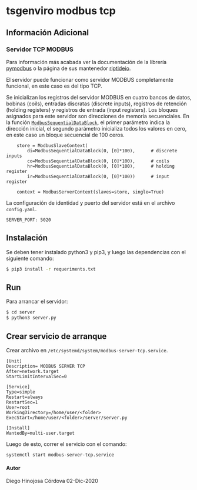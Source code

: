 # tsgenviro modbus tcp
## Información Adicional
### Servidor TCP MODBUS
Para información más acabada ver la documentación de la librería [pymodbus](https://pymodbus.readthedocs.io/en/latest/readme.html) o la página de sus mantenedor [riptideio](http://riptideio.github.io/pymodbus/).

El servidor puede funcionar como servidor MODBUS completamente funcional, en este caso es del tipo TCP.

Se inicializan los registros del servidor MODBUS en cuatro bancos de datos, bobinas (coils), entradas discratas (discrete inputs), registros de retención (holding registers) y registros de entrada (input registers). Los bloques asignados para este servidor son direcciones de memoria secuenciales.
En la función [`ModbusSequentialDataBlock`](https://pymodbus.readthedocs.io/en/latest/source/library/pymodbus.datastore.html#pymodbus.datastore.ModbusSequentialDataBlock), el primer parámetro indica la dirección inicial, el segundo parámetro inicializa todos los valores en cero, en este caso un bloque secuencial de 100 ceros.
```
    store = ModbusSlaveContext(
        di=ModbusSequentialDataBlock(0, [0]*100),      # discrete inputs
        co=ModbusSequentialDataBlock(0, [0]*100),      # coils
        hr=ModbusSequentialDataBlock(0, [0]*100),      # holding register
        ir=ModbusSequentialDataBlock(0, [0]*100))      # input register

    context = ModbusServerContext(slaves=store, single=True)
```
La configuración de identidad y puerto del servidor está en el archivo `config.yaml`.
```
SERVER_PORT: 5020
```

## Instalación
Se deben tener instalado python3 y pip3, y luego las dependencias con el siguiente comando:
```sh
$ pip3 install -r requeriments.txt
```

## Run
Para arrancar el servidor:
```sh
$ cd server
$ python3 server.py
```

## Crear servicio de arranque
Crear archivo en `/etc/systemd/system/modbus-server-tcp.service`.
```
[Unit]
Description= MODBUS SERVER TCP
After=network.target
StartLimitIntervalSec=0

[Service]
Type=simple
Restart=always
RestartSec=1
User=root
WorkingDirectory=/home/user/<folder>
ExecStart=/home/user/<folder>/server/server.py

[Install]
WantedBy=multi-user.target
```
Luego de esto, correr el servicio con el comando:
```
systemctl start modbus-server-tcp.service
```


#### Autor
Diego Hinojosa Córdova
02-Dic-2020